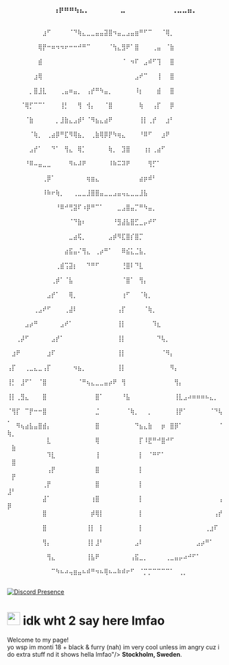 ### ⠀⠀⠀⠀⠀⠀⠀⠀⠀⢠⡶⠶⠶⢦⣄⡀⠀⠀⠀⠀⠀⠀⣀⠀⠀⠀⠀⠀⠀⠀⠀⠀⢀⣀⣀⣤⡀⠀⠀⠀⠀⠀⠀⠀⠀⠀⠀⠀⠀⠀⠀
⠀⠀⠀⠀⠀⠀⠀⠀⣰⠋⠀⠀⠀⠀⠈⠙⢷⣄⣀⣀⣤⣤⣽⣿⠲⣤⣀⣠⣤⣶⠛⠋⠉⠀⠀⠈⢿⡀⠀⠀⠀⠀⠀⠀⠀⠀⠀⠀⠀⠀⠀
⠀⠀⠀⠀⠀⠀⠀⢿⡟⠒⠶⠲⠲⠖⠒⠒⠚⠛⠉⠀⠀⠀⠀⠈⢳⣄⣻⠟⠁⣿⠀⠀⠀⢀⣤⠀⠈⣷⠀⠀⠀⠀⠀⠀⠀⠀⠀⠀⠀⠀⠀
⠀⠀⠀⠀⠀⠀⠀⣾⠀⠀⠀⠀⠀⠀⠀⠀⠀⠀⠀⠀⠀⠀⠀⠀⠀⠀⠈⠀⠲⠏⠀⣠⠾⠋⢹⠀⠀⣿⠀⠀⠀⠀⠀⠀⠀⠀⠀⠀⠀⠀⠀
⠀⠀⠀⠀⠀⠀⣰⢿⠀⠀⠀⠀⠀⠀⠀⠀⠀⠀⠀⠀⠀⠀⠀⠀⠀⠀⠀⠀⠀⣠⠞⠉⠀⠀⢸⠀⠀⣿⠀⠀⠀⠀⠀⠀⠀⠀⠀⠀⠀⠀⠀
⠀⠀⠀⠀⠀⡀⣿⣸⣇⠀⠀⠀⢀⣤⠶⣤⡀⠀⢠⡞⠛⠳⣤⡀⠀⠀⠀⠀⠀⠸⡆⠀⠀⠀⣾⠀⠀⣿⠀⠀⠀⠀⠀⠀⠀⠀⠀⠀⠀⠀⠀
⠀⠀⠀⠈⢿⡋⠉⠉⠁⠀⠀⠀⢸⡃⠀⠀⢻⠀⢺⡄⠀⠀⠈⣿⠀⠀⠀⠀⠀⠀⢷⠀⠀⢠⡏⠀⠀⡿⠀⠀⠀⠀⠀⠀⠀⠀⠀⠀⠀⠀⠀
⠀⠀⠀⠀⠈⣷⠀⠀⠀⠀⠀⡀⣸⣷⣄⣠⡾⠃⠈⠻⣦⣄⣴⠟⠀⠀⠀⠀⠀⠀⢸⡇⢀⡞⠀⠀⣰⠃⠀⠀⠀⠀⠀⠀⠀⠀⠀⠀⠀⠀⠀
⠀⠀⠀⠀⠀⠈⢷⡀⠀⢀⣴⡿⠛⣏⠻⢿⣦⡀⠀⢀⣷⢿⡿⡟⠳⢶⣄⠀⠀⠀⠘⠿⠋⠀⠀⣰⠟⠀⠀⠀⠀⠀⠀⠀⠀⠀⠀⠀⠀⠀⠀
⠀⠀⠀⠀⠀⣠⡞⠁⠀⠀⠙⠁⠀⢻⣄⠀⢿⡁⠀⠀⠀⠀⠀⢷⡀⠀⣹⣿⠀⠀⠀⢰⡆⢀⣴⠋⠀⠀⠀⠀⠀⠀⠀⠀⠀⠀⠀⠀⠀⠀⠀
⠀⠀⠀⠀⠘⠿⠤⣤⣀⣀⠀⠀⠀⠀⠻⠦⠼⠟⠀⠀⠀⠀⠀⠸⠷⠭⠽⠟⠀⠀⠀⠀⢻⡋⠁⠀⠀⠀⠀⠀⠀⠀⠀⠀⠀⠀⠀⠀⠀⠀⠀
⠀⠀⠀⠀⠀⠀⠀⠀⢀⡿⠁⠀⠀⠀⠀⠀⠀⠀⢶⣶⣄⠀⠀⠀⠀⠀⠀⠀⠀⠀⣴⡶⠾⠃⠀⠀⠀⠀⠀⠀⠀⠀⠀⠀⠀⠀⠀⠀⠀⠀⠀
⠀⠀⠀⠀⠀⠀⠀⠀⠸⠷⠖⢷⡀⠀⠀⢀⣀⣀⣸⣿⣿⣤⣀⣀⣠⣤⢤⣄⣀⣀⣸⣧⠀⠀⠀⠀⠀⠀⠀⠀⠀⠀⠀⠀⠀⠀⠀⠀⠀⠀⠀
⠀⠀⠀⠀⠀⠀⠀⠀⠀⠀⠀⠘⠿⠚⢛⣽⠏⠰⡿⠛⠉⠁⠀⠀⠀⣀⣠⣿⣤⡉⠛⠳⣤⡀⠀⠀⠀⠀⠀⠀⠀⠀⠀⠀⠀⠀⠀⠀⠀⠀⠀
⠀⠀⠀⠀⠀⠀⠀⠀⠀⠀⠀⠀⠀⠀⠈⠙⣷⠆⠀⠀⠀⠀⠀⠀⠘⣻⣼⣧⣿⣋⣀⡤⠞⠋⠀⠀⠀⠀⠀⠀⠀⠀⠀⠀⠀⠀⠀⠀⠀⠀⠀
⠀⠀⠀⠀⠀⠀⠀⠀⠀⠀⠀⠀⠀⠀⣀⣴⢯⡀⠀⠀⠀⠀⠀⣠⡾⠻⣏⣿⡎⣿⡉⠀⠀⠀⠀⠀⠀⠀⠀⠀⠀⠀⠀⠀⠀⠀⠀⠀⠀⠀⠀
⠀⠀⠀⠀⠀⠀⠀⠀⠀⠀⠀⠀⠀⣴⣯⣤⠌⢻⣄⠀⢀⡴⠛⠁⠀⠀⠿⣮⣅⣈⣧⡀⠀⠀⠀⠀⠀⠀⠀⠀⠀⠀⠀⠀⠀⠀⠀⠀⠀⠀⠀
⠀⠀⠀⠀⠀⠀⠀⠀⠀⠀⠀⢀⣾⢩⣽⡆⠀⠀⠙⠛⠋⠀⠀⠀⠀⠀⢘⣿⠇⠙⣇⠀⠀⠀⠀⠀⠀⠀⠀⠀⠀⠀⠀⠀⠀⠀⠀⠀⠀⠀⠀
⠀⠀⠀⠀⠀⠀⠀⠀⠀⠀⢀⡾⠁⠈⣧⠀⠀⠀⠀⠀⠀⠀⠀⠀⠀⠀⠈⣿⠁⠀⢻⡄⠀⠀⠀⠀⠀⠀⠀⠀⠀⠀⠀⠀⠀⠀⠀⠀⠀⠀⠀
⠀⠀⠀⠀⠀⠀⠀⠀⠀⣠⡞⠁⠀⠀⢿⡀⠀⠀⠀⠀⠀⠀⠀⠀⠀⠀⢰⠋⠀⠀⠈⢷⡀⠀⠀⠀⠀⠀⠀⠀⠀⠀⠀⠀⠀⠀⠀⠀⠀⠀⠀
⠀⠀⠀⠀⠀⠀⢀⣠⠞⠋⠀⠀⠀⢀⣼⠇⠀⠀⠀⠀⠀⠀⠀⠀⠀⢠⡏⠀⠀⠀⠀⠈⢷⡀⠀⠀⠀⠀⠀⠀⠀⠀⠀⠀⠀⠀⠀⠀⠀⠀⠀
⠀⠀⠀⠀⣠⡴⠛⠀⠀⠀⠀⠀⣠⠞⠁⠀⠀⠀⠀⠀⠀⠀⠀⠀⠀⢸⡇⠀⠀⠀⠀⠀⠀⠹⣆⠀⠀⠀⠀⠀⠀⠀⠀⠀⠀⠀⠀⠀⠀⠀⠀
⠀⠀⢀⡼⠋⠀⠀⠀⠀⠀⣠⡞⠁⠀⠀⠀⠀⠀⠀⠀⠀⠀⠀⠀⠀⢸⡇⠀⠀⠀⠀⠀⠀⠀⠙⢧⡀⠀⠀⠀⠀⠀⠀⠀⠀⠀⠀⠀⠀⠀⠀
⠀⣰⠟⠀⠀⠀⠀⠀⠀⣰⠏⠀⠀⠀⠀⠀⠀⠀⠀⠀⠀⠀⠀⠀⠀⢸⡇⠀⠀⠀⠀⠀⠀⠀⠀⠈⠻⡄⠀⠀⠀⠀⠀⠀⠀⠀⠀⠀⠀⠀⠀
⢠⡏⠀⠀⢀⣀⣄⣀⢠⡏⠀⠀⠀⠀⠀⠲⣦⡀⠀⠀⠀⠀⠀⠀⠀⢸⡇⠀⠀⠀⠀⠀⠀⠀⠀⠀⠀⠻⡄⠀⠀⠀⠀⠀⠀⠀⠀⠀⠀⠀⠀
⢸⡃⠀⣸⠋⠁⠀⠈⣿⠀⠀⠀⠀⠀⠀⠀⠈⠛⢦⣄⣀⣀⣤⡴⠟⠀⢻⠀⠀⠀⠀⠀⠀⠀⠀⠀⠀⠀⢻⡄⠀⠀⠀⠀⠀⠀⠀⠀⠀⠀⠀
⢸⡇⢀⣻⣄⠀⠀⠀⣿⠀⠀⠀⠀⠀⠀⠀⠀⠀⠀⠀⣿⠁⠀⠀⠀⠀⠘⣧⠀⠀⠀⠀⠀⠀⠀⠀⠀⠀⢸⣇⣠⠴⠶⠶⠶⠦⣄⡀⠀⠀⠀
⠈⢻⡏⠀⠉⡟⠒⠒⣿⠀⠀⠀⠀⠀⠀⠀⠀⠀⠀⠀⣈⠀⠀⠀⠀⠀⠀⠈⢷⡀⠀⠀⡀⠀⠀⠀⠀⠀⢸⡟⠁⠀⠀⠀⠀⠀⠈⠙⢧⡀⠀
⠀⠀⠻⢦⣴⣧⣤⣿⣾⡄⠀⠀⠀⠀⠀⠀⠀⠀⠀⠀⣿⠀⠀⠀⠀⠀⠀⠀⠀⠙⣦⣄⣷⠀⠀⡶⠀⣿⡿⠁⠀⠀⠀⠀⠀⠀⠀⠀⠈⢷⡀
⠀⠀⠀⠀⠀⠀⠀⠀⠀⣇⠀⠀⠀⠀⠀⠀⠀⠀⠀⠀⢿⠀⠀⠀⠀⠀⠀⠀⠀⠀⡏⠸⣟⠛⠚⣿⠚⠋⠀⠀⠀⠀⠀⠀⠀⠀⠀⠀⠀⠀⣷
⠀⠀⠀⠀⠀⠀⠀⠀⠀⠹⣇⠀⠀⠀⠀⠀⠀⠀⠀⠀⢸⠀⠀⠀⠀⠀⠀⠀⠀⠀⡇⠀⠈⠛⠋⠁⠀⠀⠀⠀⠀⠀⠀⠀⠀⠀⠀⠀⠀⠀⣿
⠀⠀⠀⠀⠀⠀⠀⠀⠀⢠⡟⠀⠀⠀⠀⠀⠀⠀⠀⠀⣿⠀⠀⠀⠀⠀⠀⠀⠀⠀⡇⠀⠀⠀⠀⠀⠀⠀⠀⠀⠀⠀⠀⠀⠀⠀⠀⠀⠀⠀⡟
⠀⠀⠀⠀⠀⠀⠀⠀⢀⡟⠀⠀⠀⠀⠀⠀⠀⠀⠀⠀⣿⠀⠀⠀⠀⠀⠀⠀⠀⠀⡇⠀⠀⠀⠀⠀⠀⠀⠀⠀⠀⠀⠀⠀⠀⠀⠀⠀⠀⣸⠃
⠀⠀⠀⠀⠀⠀⠀⠀⣼⠁⠀⠀⠀⠀⠀⠀⠀⠀⠀⢰⣿⠀⠀⠀⠀⠀⠀⠀⠀⠀⡇⠀⠀⠀⠀⠀⠀⠀⠀⠀⠀⠀⠀⠀⠀⠀⠀⠀⢠⡿⠀
⠀⠀⠀⠀⠀⠀⠀⠀⣿⠀⠀⠀⠀⠀⠀⠀⠀⠀⠀⡾⢿⡇⠀⠀⠀⠀⠀⠀⠀⠀⡇⠀⠀⠀⠀⠀⠀⠀⠀⠀⠀⠀⠀⠀⠀⠀⠀⢠⡞⠀⠀
⠀⠀⠀⠀⠀⠀⠀⠀⣿⠀⠀⠀⠀⠀⠀⠀⠀⠀⢸⡇⠀⡇⠀⠀⠀⠀⠀⠀⠀⠀⡇⠀⠀⠀⠀⠀⠀⠀⠀⠀⠀⠀⠀⠀⠀⢀⣰⠏⠀⠀⠀
⠀⠀⠀⠀⠀⠀⠀⠀⢻⡄⠀⠀⠀⠀⠀⠀⠀⠀⢸⡇⣸⠃⠀⠀⠀⠀⠀⠀⠀⣠⠇⠀⠀⠀⠀⠀⠀⠀⠀⠀⠀⠀⠀⣠⡴⠛⠁⠀⠀⠀⠀
⠀⠀⠀⠀⠀⠀⠀⠀⠀⢻⣄⠀⠀⠀⠀⠀⠀⠀⢸⣧⠟⠀⠀⠀⠀⠀⠀⠀⢠⣯⣀⡀⠀⠀⠀⠀⢀⣀⣤⡤⠴⠚⠋⠁⠀⠀⠀⠀⠀⠀⠀
⠀⠀⠀⠀⠀⠀⠀⠀⠀⠀⠉⠳⠦⠴⢤⣶⣤⠦⠾⠛⠲⠦⢿⠦⠤⠷⠾⠖⠋⠀⠈⡉⡉⠉⠉⠉⠉⠁⠀⢀⡀⠀⠀⠀⠀⠀⠀⠀⠀⠀⠀


[![Discord Presence](https://lanyard.cnrad.dev/api/1157477865873473538)](https://discord.com/users/1034963603503206481)
<h1><img src="[https://emojis.slackmojis.com/emojis/images/1531849430/4246/blob-sunglasses.gif?1531849430](https://discord.com/assets/96137305e40e8145144d.svg)" width="30"/> idk wht 2 say here lmfao </h1>


<p>Welcome to my page! </br> yo wsp im monti 18 + black & furry (nah) im very cool unless im angry cuz i do extra stuff nd it shows hella lmfao"/> <b>Stockholm, Sweden</b>. </p>
<h3>
